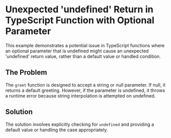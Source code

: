 # Unexpected 'undefined' Return in TypeScript Function with Optional Parameter

This example demonstrates a potential issue in TypeScript functions where an optional parameter that is undefined might cause an unexpected 'undefined' return value, rather than a default value or handled condition.

## The Problem

The `greet` function is designed to accept a string or null parameter.  If null, it returns a default greeting. However, if the parameter is undefined, it throws a runtime error because string interpolation is attempted on undefined.

## Solution

The solution involves explicitly checking for `undefined` and providing a default value or handling the case appropriately.